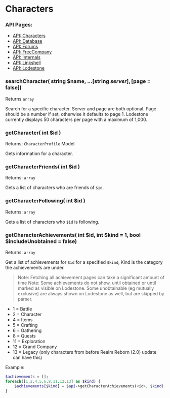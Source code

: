 # Characters

### API Pages:
- [API: Characters](docs/ApiCharacters.md)
- [API: Database](docs/ApiDatabase.md)
- [API: Forums](docs/ApiForums.md)
- [API: FreeCompany](docs/ApiFreeCompany.md)
- [API: Internals](docs/ApiInternals.md)
- [API: Linkshell](docs/ApiLinkshell.md)
- [API: Lodestone](docs/ApiLodestone.md)

### searchCharacter( string $name, ...[string $server], [$page = false])
Returns `array`

Search for a specific character. Server and page are both optional. Page should be a number if set, otherwise it defaults to page 1. Lodestone currently displays 50 characters per page with a maximum of 1,000.

### getCharacter( int $id )
Returns: `CharacterProfile` Model

Gets information for a character.

### getCharacterFriends( int $id )
Returns: `array`

Gets a list of characters who are friends of `$id`.

### getCharacterFollowing( int $id )
Returns: `array`

Gets a list of characters who `$id` is following.

### getCharacterAchievements( int $id, int $kind = 1, bool $includeUnobtained = false)
Returns: `array`

Get a list of achievements for `$id` for a specified `$kind`, Kind is the category the achievements are under.
> Note: Fetching all achievement pages can take a significant amount of time
> Note: Some achievements do not show, until obtained or until marked as visible on Lodestone. Some unobtainable (eg mutually exclusive) are always shown on Lodestone as well, but are skipped by parser.
- 1 = Battle
- 2 = Character
- 4 = Items
- 5 = Crafting
- 6 = Gathering
- 8 = Quests
- 11 = Exploration
- 12 = Grand Company
- 13 = Legacy (only characters from before Realm Reborn (2.0) update can have this)

Example:
```php
$achievements = [];
foreach([1,2,4,5,6,8,11,12,13] as $kind) {
    $achievements[$kind] = $api->getCharacterAchievements(<id>, $kind);
}
```
